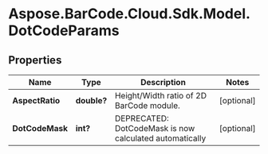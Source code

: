 # Aspose.BarCode.Cloud.Sdk.Model.DotCodeParams

## Properties

Name | Type | Description | Notes
---- | ---- | ----------- | -----
**AspectRatio** | **double?** | Height/Width ratio of 2D BarCode module. | [optional]
**DotCodeMask** | **int?** | DEPRECATED: DotCodeMask is now calculated automatically | [optional]

